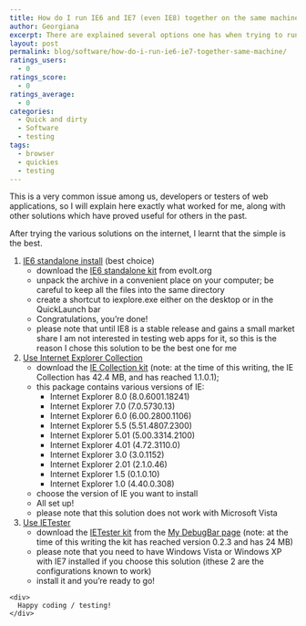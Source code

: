 ```yaml
---
title: How do I run IE6 and IE7 (even IE8) together on the same machine?
author: Georgiana
excerpt: There are explained several options one has when trying to run IE6 and IE7 on the same machine.
layout: post
permalink: blog/software/how-do-i-run-ie6-ie7-together-same-machine/
ratings_users:
  - 0
ratings_score:
  - 0
ratings_average:
  - 0
categories:
  - Quick and dirty
  - Software
  - testing
tags:
  - browser
  - quickies
  - testing
---
```

This is a very common issue among us, developers or testers of web applications, so I will explain here exactly what worked for me, along with other solutions which have proved useful for others in the past.

After trying the various solutions on the internet, I learnt that the simple is the best.

  1. <span style="text-decoration: underline;">IE6 standalone install</span> (best choice)
      * download the [IE6 standalone kit][1] from evolt.org
      * unpack the archive in a convenient place on your computer; be careful to keep all the files into the same directory
      * create a shortcut to iexplore.exe either on the desktop or in the QuickLaunch bar
      * Congratulations, you&#8217;re done!
      * please note that until IE8 is a stable release and gains a small market share I am not interested in testing web apps for it, so this is the reason I chose this solution to be the best one for me
  2. <span style="text-decoration: underline;">Use Internet Explorer Collection</span>
      * download the [IE Collection kit][2] (note: at the time of this writing, the IE Collection has 42.4 MB, and has reached 1.1.0.1);
      * this package contains various versions of IE:
          * Internet Explorer 8.0 (8.0.6001.18241)
          * Internet Explorer 7.0 (7.0.5730.13)
          * Internet Explorer 6.0 (6.00.2800.1106)
          * Internet Explorer 5.5 (5.51.4807.2300)
          * Internet Explorer 5.01 (5.00.3314.2100)
          * Internet Explorer 4.01 (4.72.3110.0)
          * Internet Explorer 3.0 (3.0.1152)
          * Internet Explorer 2.01 (2.1.0.46)
          * Internet Explorer 1.5 (0.1.0.10)
          * Internet Explorer 1.0 (4.40.0.308)
      * choose the version of IE you want to install
      * All set up!
      * please note that this solution does not work with Microsoft Vista
  3. <span style="text-decoration: underline;">Use IETester</span>
      * download the [IETester kit][3] from the [My DebugBar page][4] (note: at the time of this writing the kit has reached version 0.2.3 and has 24 MB)
      * please note that you need to have Windows Vista or Windows XP with IE7 installed if you choose this solution (ithese 2 are the configurations known to work)
      * install it and you&#8217;re ready to go!
    <div>
    </div>

    <div>
      Happy coding / testing!
    </div>

 [1]: http://browsers.evolt.org/download.php?/ie/32bit/standalone/ie6eolas_nt.zip "IE6 standalone kit: download page on evolt.org"
 [2]: http://codecpack.nl/iecollection1101.exe "Internet Explorer Collection 1.1.0.1 kit"
 [3]: http://www.my-debugbar.com/ietester/install-ietester-v0.2.3.exe "IETester kit download link"
 [4]: http://www.my-debugbar.com/wiki/IETester/HomePage "IETester page @ My DebugBar"
